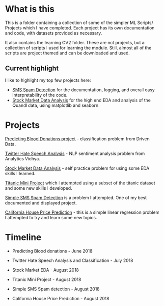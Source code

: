 # What is this

This is a folder containing a collection of some of the simpler ML Scripts/ Projects which I have completed. Each project has its own documentation and code, with datasets provided as necessary.

It also contains the learning CV2 folder. These are not projects, but a collection of scripts I used for learning the module. Still, almost all of the scripts are project themed and can be downloaded and used.


## Current highlight

I like to highlight my top few projects here:
* [SMS Spam Detection](https://github.com/PranavEranki/ML-Projects/tree/master/SimpleSpamCollectionSMS) for the documentation, logging, and overall easy interpretability of the code.
* [Stock Market Data Analysis](https://github.com/PranavEranki/ML-Projects/tree/master/StockMarketDataAnalysisSimple) for the high end EDA and analysis of the Quandl data, using matplotlib and seaborn.


# Projects

[Predicting Blood Donations project](https://github.com/PranavEranki/ML-Scripts/tree/master/PredictingBloodDonations) - classification problem from Driven Data.

[Twitter Hate Speech Analysis](https://github.com/PranavEranki/ML-Scripts/tree/master/TwitterHateSpeechAnalysis) - NLP sentiment analysis problem from Analytics Vidhya.

[Stock Market Data Analysis](https://github.com/PranavEranki/ML-Projects/tree/master/StockMarketDataAnalysisSimple) - self practice problem for using some EDA skills I learned.

[Titanic Mini Project](https://github.com/PranavEranki/ML-Projects/tree/master/TitanicMiniProject) which I attempted using a subset of the titanic dataset and some new skills I developed.

[Simple SMS Spam Detection](https://github.com/PranavEranki/ML-Projects/tree/master/SimpleSpamCollectionSMS) is a problem I attempted. One of my best documented and displayed project.

[California House Price Prediction](https://github.com/PranavEranki/ML-Projects/tree/master/California%20Housing%20Price%20Prediction) - this is a simple linear regression problem I attempted to try and learn some new topics.

# Timeline

* Predicting Blood donations - June 2018

* Twitter Hate Speech Analysis and Classification - July 2018

* Stock Market EDA - August 2018

* Titanic Mini Project - August 2018

* Simple SMS Spam detection - August 2018

* California House Price Prediction - August 2018

